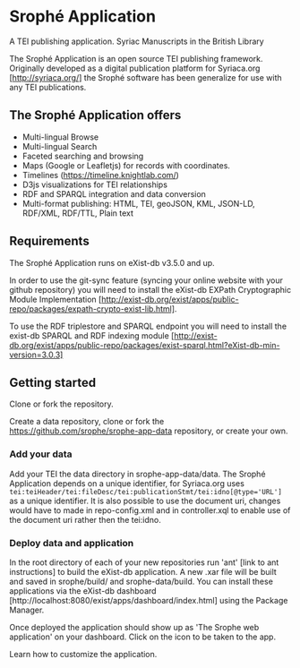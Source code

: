 # Srophé Application
A TEI publishing application. Syriac Manuscripts in the British Library

The Srophé Application is an open source TEI publishing framework. Originally developed as a digital publication platform for 
Syriaca.org [http://syriaca.org/] the Srophé software has been generalize for use with any TEI publications. 

## The Srophé Application offers
* Multi-lingual Browse 
* Multi-lingual Search
* Faceted searching and browsing
* Maps (Google or Leafletjs) for records with coordinates. 
* Timelines (https://timeline.knightlab.com/)
* D3js visualizations for TEI relationships
* RDF and SPARQL integration and data conversion
* Multi-format publishing: HTML, TEI, geoJSON, KML, JSON-LD, RDF/XML, RDF/TTL, Plain text

## Requirements 
The Srophé Application runs on eXist-db v3.5.0 and up. 

In order to use the git-sync feature 
(syncing your online website with your github repository) you will need to install the eXist-db EXPath Cryptographic Module Implementation [http://exist-db.org/exist/apps/public-repo/packages/expath-crypto-exist-lib.html]. 


To use the RDF triplestore and SPARQL endpoint you will need to install the exist-db SPARQL and RDF indexing module [http://exist-db.org/exist/apps/public-repo/packages/exist-sparql.html?eXist-db-min-version=3.0.3]


## Getting started
Clone or fork the repository.

Create a data repository, clone or fork the https://github.com/srophe/srophe-app-data repository, or create your own. 

### Add your data
Add your TEI the data directory in srophe-app-data/data. 
The Srophé Application depends on a unique identifier, for Syriaca.org uses `tei:teiHeader/tei:fileDesc/tei:publicationStmt/tei:idno[@type='URL']` as a unique identifier. 
It is also possible to use the document uri, changes would have to made in repo-config.xml and in controller.xql to enable use of the document uri rather then the tei:idno. 

### Deploy data and application
In the root directory of each of your new repositories run 'ant' [link to ant instructions] to build the eXist-db application. 
A new .xar file will be built and saved in srophe/build/ and srophe-data/build. You can install these applications via the eXist-db dashboard [http://localhost:8080/exist/apps/dashboard/index.html] using the Package Manager. 

Once deployed the application should show up as 'The Srophe web application' on your dashboard. 
Click on the icon to be taken to the app. 

Learn how to customize the application. 
